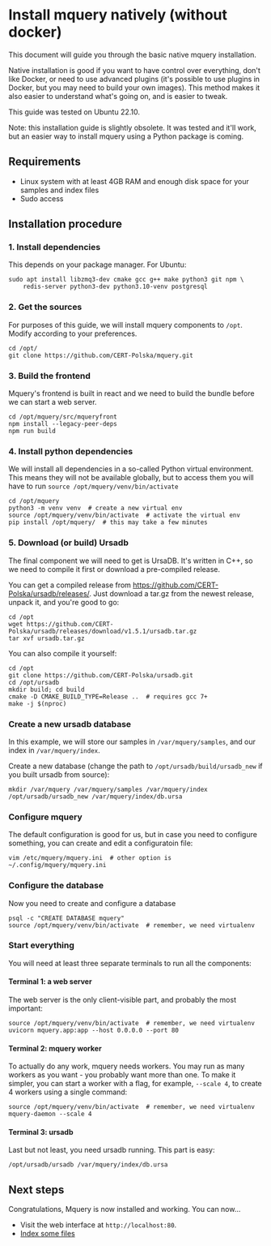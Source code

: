 # Install mquery natively (without docker)

This document will guide you through the basic native mquery installation.

Native installation is good if you want to have control over everything,
don't like Docker, or need to use advanced plugins (it's possible to use
plugins in Docker, but you may need to build your own images). This method
makes it also easier to understand what's going on, and is easier to tweak.

This guide was tested on Ubuntu 22.10.

Note: this installation guide is slightly obsolete. It was tested and it'll
work, but an easier way to install mquery using a Python package is coming.

## Requirements

* Linux system with at least 4GB RAM and enough disk space for your samples
and index files
* Sudo access

## Installation procedure

### 1. Install dependencies

This depends on your package manager. For Ubuntu:

```shell
sudo apt install libzmq3-dev cmake gcc g++ make python3 git npm \
    redis-server python3-dev python3.10-venv postgresql
```

### 2. Get the sources

For purposes of this guide, we will install mquery components to `/opt`. Modify
according to your preferences.

```shell
cd /opt/
git clone https://github.com/CERT-Polska/mquery.git
```

### 3. Build the frontend 

Mquery's frontend is built in react and we need to build the bundle before
we can start a web server.

```shell
cd /opt/mquery/src/mqueryfront
npm install --legacy-peer-deps
npm run build
```

### 4. Install python dependencies

We will install all dependencies in a so-called Python virtual environment.
This means they will not be available globally, but to access them you will
have to run `source /opt/mquery/venv/bin/activate`

```shell
cd /opt/mquery
python3 -m venv venv  # create a new virtual env
source /opt/mquery/venv/bin/activate  # activate the virtual env
pip install /opt/mquery/  # this may take a few minutes
```

### 5. Download (or build) Ursadb

The final component we will need to get is UrsaDB. It's written in C++, so we need
to compile it first or download a pre-compiled release.

You can get a compiled release from https://github.com/CERT-Polska/ursadb/releases/.
Just download a tar.gz from the newest release, unpack it, and you're good
to go:

```shell
cd /opt
wget https://github.com/CERT-Polska/ursadb/releases/download/v1.5.1/ursadb.tar.gz
tar xvf ursadb.tar.gz
```

You can also compile it yourself:

```shell
cd /opt
git clone https://github.com/CERT-Polska/ursadb.git
cd /opt/ursadb
mkdir build; cd build
cmake -D CMAKE_BUILD_TYPE=Release ..  # requires gcc 7+
make -j $(nproc)
```

### Create a new ursadb database

In this example, we will store our samples in `/var/mquery/samples`,
and our index in `/var/mquery/index`.

Create a new database (change the path to `/opt/ursadb/build/ursadb_new` if
you built ursadb from source):

```shell
mkdir /var/mquery /var/mquery/samples /var/mquery/index
/opt/ursadb/ursadb_new /var/mquery/index/db.ursa
```

### Configure mquery

The default configuration is good for us, but in case you need to configure
something, you can create and edit a configuratoin file:

```shell
vim /etc/mquery/mquery.ini  # other option is ~/.config/mquery/mquery.ini
```

### Configure the database

Now you need to create and configure a database

```shell
psql -c "CREATE DATABASE mquery"
source /opt/mquery/venv/bin/activate  # remember, we need virtualenv
```

### Start everything

You will need at least three separate terminals to run all the components:

#### Terminal 1: a web server

The web server is the only client-visible part, and probably the most important:

```shell
source /opt/mquery/venv/bin/activate  # remember, we need virtualenv
uvicorn mquery.app:app --host 0.0.0.0 --port 80
```

#### Terminal 2: mquery worker

To actually do any work, mquery needs workers. You may run as many workers as
you want - you probably want more than one. To make it simpler, you can start
a worker with a flag, for example, `--scale 4`, to create 4 workers using a
single command:

```shell
source /opt/mquery/venv/bin/activate  # remember, we need virtualenv
mquery-daemon --scale 4
```

#### Terminal 3: ursadb

Last but not least, you need ursadb running. This part is easy:

```shell
/opt/ursadb/ursadb /var/mquery/index/db.ursa
```

## Next steps

Congratulations, Mquery is now installed and working. You can now...

* Visit the web interface at `http://localhost:80`.
* [Index some files](../indexing.md)
